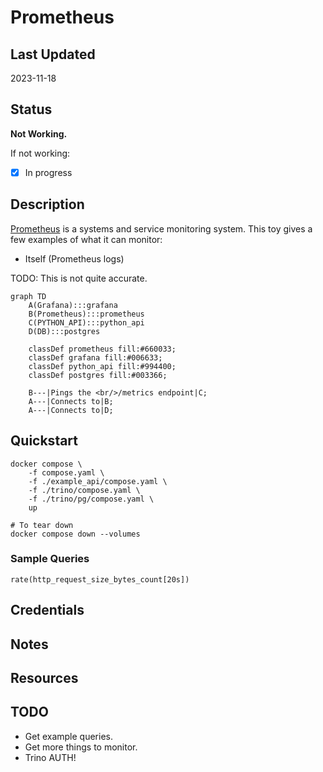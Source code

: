 # Prometheus

## Last Updated

2023-11-18

## Status

**Not Working.**

If not working:

- [x] In progress

## Description

[Prometheus](https://github.com/prometheus/prometheus) is a systems and service monitoring system.  This toy gives a few examples of what it can monitor:

- Itself (Prometheus logs)

TODO: This is not quite accurate.

```mermaid
graph TD
    A(Grafana):::grafana
    B(Prometheus):::prometheus
    C(PYTHON_API):::python_api
    D(DB):::postgres

    classDef prometheus fill:#660033;
    classDef grafana fill:#006633;
    classDef python_api fill:#994400;
    classDef postgres fill:#003366;

    B---|Pings the <br/>/metrics endpoint|C;
    A---|Connects to|B;
    A---|Connects to|D;
```

## Quickstart

```shell
docker compose \
    -f compose.yaml \
    -f ./example_api/compose.yaml \
    -f ./trino/compose.yaml \
    -f ./trino/pg/compose.yaml \
    up

# To tear down
docker compose down --volumes
```

### Sample Queries

```text
rate(http_request_size_bytes_count[20s])
```

## Credentials

## Notes

## Resources

## TODO

- Get example queries.
- Get more things to monitor.
- Trino AUTH!
